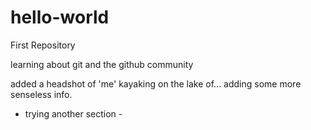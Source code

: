 # hello-world
First Repository

learning about git and the github community

added a headshot of 'me' kayaking on the lake of...
adding some more senseless info.

- trying another section -
